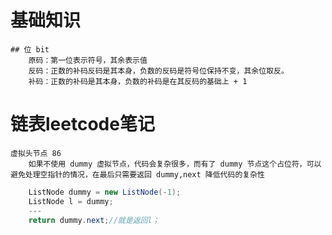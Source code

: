 # 基础知识
    ## 位 bit 
        原码：第一位表示符号，其余表示值
        反码：正数的补码反码是其本身，负数的反码是符号位保持不变，其余位取反。
        补码：正数的补码是其本身，负数的补码是在其反码的基础上 + 1
# 链表leetcode笔记
    虚拟头节点 86
        如果不使用 dummy 虚拟节点，代码会复杂很多，而有了 dummy 节点这个占位符，可以避免处理空指针的情况，在最后只需要返回 dummy,next 降低代码的复杂性
    
``` java
    ListNode dummy = new ListNode(-1);
    ListNode l = dummy;
    ---
    return dummy.next;//就是返回l；
```




